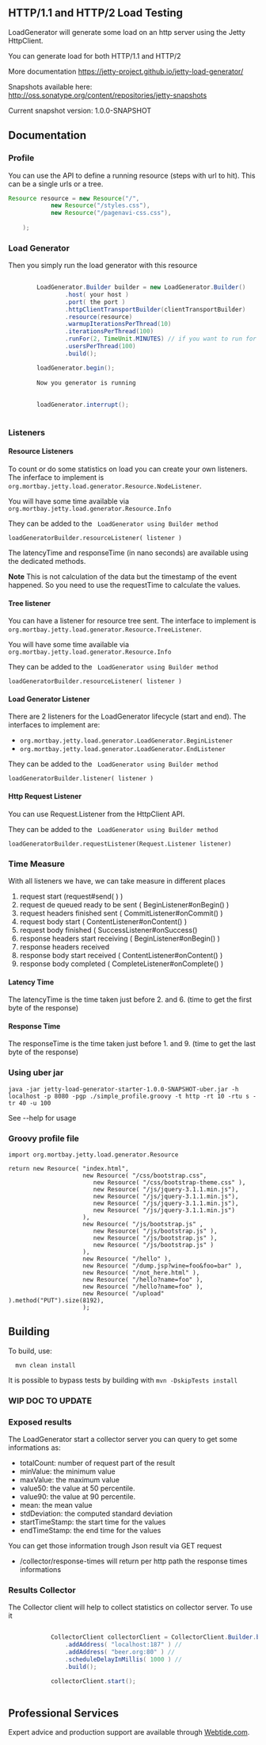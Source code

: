 ## HTTP/1.1 and HTTP/2 Load Testing

LoadGenerator will generate some load on an http server using the Jetty HttpClient.

You can generate load for both HTTP/1.1 and HTTP/2

More documentation https://jetty-project.github.io/jetty-load-generator/

Snapshots available here: http://oss.sonatype.org/content/repositories/jetty-snapshots

Current snapshot version: 1.0.0-SNAPSHOT

## Documentation

### Profile
You can use the API to define a running resource (steps with url to hit). This can be a single urls or a tree.

```java
Resource resource = new Resource("/",
            new Resource("/styles.css"),
            new Resource("/pagenavi-css.css"),
            
    );
```

### Load Generator 
Then you simply run the load generator with this resource

```java
     
        LoadGenerator.Builder builder = new LoadGenerator.Builder()
                .host( your host )
                .port( the port )
                .httpClientTransportBuilder(clientTransportBuilder)
                .resource(resource)
                .warmupIterationsPerThread(10)
                .iterationsPerThread(100)
                .runFor(2, TimeUnit.MINUTES) // if you want to run for 2 minutes (this wil override iterationsPerThread)
                .usersPerThread(100)
                .build();                

        loadGenerator.begin();
        
        Now you generator is running
        
        
        loadGenerator.interrupt();
        
```

### Listeners
#### Resource Listeners
To count or do some statistics on load you can create your own listeners.
The inferface to implement is ``` org.mortbay.jetty.load.generator.Resource.NodeListener ```.

You will have some time available via ``` org.mortbay.jetty.load.generator.Resource.Info ```

They can be added to the ``` LoadGenerator using Builder method```
```
loadGeneratorBuilder.resourceListener( listener )
```

The latencyTime and responseTime (in nano seconds) are available using the dedicated methods.

**Note** This is not calculation of the data but the timestamp of the event happened. So you need to use the requestTime
 to calculate the values.

#### Tree listener
You can have a listener for resource tree sent.
The interface to implement is ``` org.mortbay.jetty.load.generator.Resource.TreeListener ```.

You will have some time available via ``` org.mortbay.jetty.load.generator.Resource.Info ```

They can be added to the ``` LoadGenerator using Builder method```
```
loadGeneratorBuilder.resourceListener( listener )
```
#### Load Generator Listener
There are 2 listeners for the LoadGenerator lifecycle (start and end).
The interfaces to implement are:
* ``` org.mortbay.jetty.load.generator.LoadGenerator.BeginListener ```
* ``` org.mortbay.jetty.load.generator.LoadGenerator.EndListener ```

They can be added to the ``` LoadGenerator using Builder method```
```
loadGeneratorBuilder.listener( listener )
```
#### Http Request Listener
You can use Request.Listener from the HttpClient API.

They can be added to the ``` LoadGenerator using Builder method```
```
loadGeneratorBuilder.requestListener(Request.Listener listener)
```


### Time Measure

With all listeners we have, we can take measure in different places

1. request start  (request#send( ) ) 
2. request de queued ready to be sent ( BeginListener#onBegin() )
3. request headers finished sent  ( CommitListener#onCommit() )
4. request body start ( ContentListener#onContent() )
5. request body finished ( SuccessListener#onSuccess()
6. response headers start receiving  ( BeginListener#onBegin() )
7. response headers received 
8. response body start received ( ContentListener#onContent() ) 
9. response body completed ( CompleteListener#onComplete() )

#### Latency Time

The latencyTime is the time taken just before 2. and 6. (time to get the first byte of the response)

#### Response Time

The responseTime is the time taken just before 1. and 9. (time to get the last byte of the response) 

### Using uber jar

```
java -jar jetty-load-generator-starter-1.0.0-SNAPSHOT-uber.jar -h localhost -p 8080 -pgp ./simple_profile.groovy -t http -rt 10 -rtu s -tr 40 -u 100
```
See --help for usage

### Groovy profile file

```
import org.mortbay.jetty.load.generator.Resource

return new Resource( "index.html",
                     new Resource( "/css/bootstrap.css",
                        new Resource( "/css/bootstrap-theme.css" ),
                        new Resource( "/js/jquery-3.1.1.min.js"),
                        new Resource( "/js/jquery-3.1.1.min.js"),
                        new Resource( "/js/jquery-3.1.1.min.js"),
                        new Resource( "/js/jquery-3.1.1.min.js")
                     ),
                     new Resource( "/js/bootstrap.js" ,
                        new Resource( "/js/bootstrap.js" ),
                        new Resource( "/js/bootstrap.js" ),
                        new Resource( "/js/bootstrap.js" )
                     ),
                     new Resource( "/hello" ),
                     new Resource( "/dump.jsp?wine=foo&foo=bar" ),
                     new Resource( "/not_here.html" ),
                     new Resource( "/hello?name=foo" ),
                     new Resource( "/hello?name=foo" ),
                     new Resource( "/upload" ).method("PUT").size(8192),
                     );
```

## Building

To build, use:
```shell
  mvn clean install
```

It is possible to bypass tests by building with `mvn -DskipTests install`


### WIP DOC TO UPDATE
### Exposed results
The LoadGenerator start a collector server you can query to get some informations as: 

* totalCount: number of request part of the result
* minValue: the minimum value
* maxValue: the maximum value
* value50: the value at 50 percentile.
* value90: the value at 90 percentile.
* mean: the mean value
* stdDeviation: the computed standard deviation
* startTimeStamp: the start time for the values
* endTimeStamp: the end time for the values

You can get those information trough Json result via GET request

* /collector/response-times will return per http path the response times informations

### Results Collector
The Collector client will help to collect statistics on collector server.
To use it

```java

            CollectorClient collectorClient = CollectorClient.Builder.builder() //
                .addAddress( "localhost:187" ) //
                .addAddress( "beer.org:80" ) //
                .scheduleDelayInMillis( 1000 ) //
                .build();

            collectorClient.start();
        
```

## Professional Services

Expert advice and production support are available through [Webtide.com](http://webtide.com).
